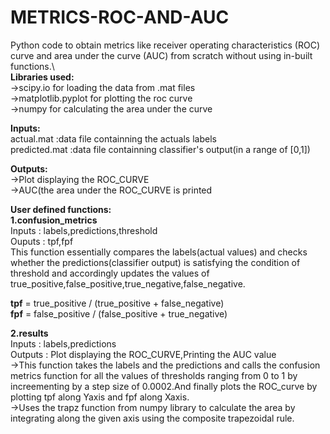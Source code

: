 # METRICS-ROC-AND-AUC
Python code to obtain metrics like receiver operating characteristics (ROC) curve and area under the curve (AUC) from scratch without using in-built functions.\  
__Libraries used:__ \
->scipy.io for loading the data from .mat files\
->matplotlib.pyplot for plotting the roc curve\
->numpy for calculating the area under the curve

__Inputs:__\
actual.mat  :data file containning the actuals labels \
predicted.mat :data file containning classifier's output(in a range of [0,1])

__Outputs:__\
->Plot displaying the ROC_CURVE\
->AUC(the area under the ROC_CURVE is printed

__User defined functions:__\
__1.confusion_metrics__\
Inputs : labels,predictions,threshold\
Ouputs : tpf,fpf\
This function essentially compares the labels(actual values)  and checks whether the predictions(classifier output) is satisfying the condition of threshold and accordingly updates the values of true_positive,false_positive,true_negative,false_negative.


__tpf__ = true_positive / (true_positive + false_negative)\
__fpf__ = false_positive / (false_positive + true_negative)

__2.results__\
Inputs  : labels,predictions\
Outputs : Plot displaying the ROC_CURVE,Printing the AUC value\
->This function takes the labels and the predictions and calls the confusion metrics function for all the values of thresholds ranging from 0 to 1 by increementing by a step size of 0.0002.And finally plots the ROC_curve by plotting tpf along Yaxis and fpf along Xaxis.\
->Uses the trapz function from numpy library to calculate the area by integrating along the given axis using the composite trapezoidal rule.
